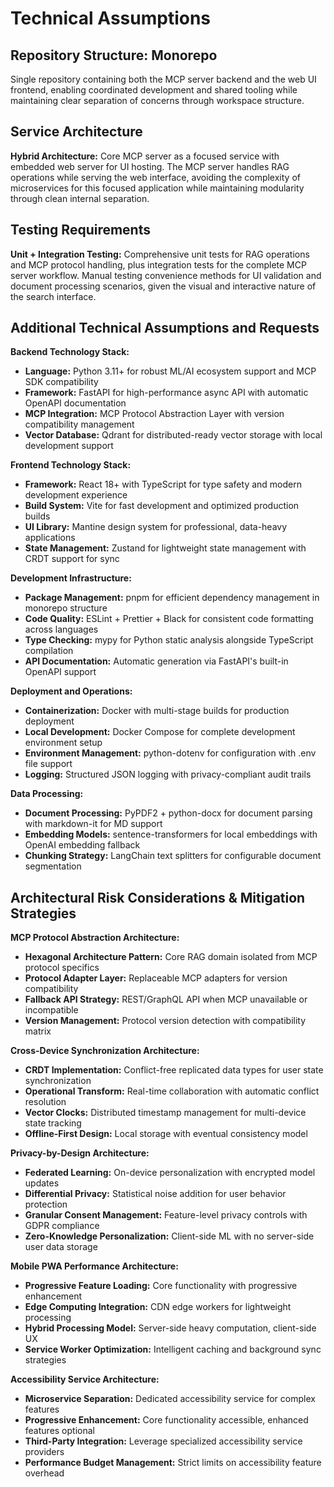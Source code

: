 # Technical Assumptions

## Repository Structure: Monorepo
Single repository containing both the MCP server backend and the web UI frontend, enabling coordinated development and shared tooling while maintaining clear separation of concerns through workspace structure.

## Service Architecture
**Hybrid Architecture:** Core MCP server as a focused service with embedded web server for UI hosting. The MCP server handles RAG operations while serving the web interface, avoiding the complexity of microservices for this focused application while maintaining modularity through clean internal separation.

## Testing Requirements
**Unit + Integration Testing:** Comprehensive unit tests for RAG operations and MCP protocol handling, plus integration tests for the complete MCP server workflow. Manual testing convenience methods for UI validation and document processing scenarios, given the visual and interactive nature of the search interface.

## Additional Technical Assumptions and Requests

**Backend Technology Stack:**
- **Language:** Python 3.11+ for robust ML/AI ecosystem support and MCP SDK compatibility
- **Framework:** FastAPI for high-performance async API with automatic OpenAPI documentation
- **MCP Integration:** MCP Protocol Abstraction Layer with version compatibility management
- **Vector Database:** Qdrant for distributed-ready vector storage with local development support

**Frontend Technology Stack:**
- **Framework:** React 18+ with TypeScript for type safety and modern development experience
- **Build System:** Vite for fast development and optimized production builds
- **UI Library:** Mantine design system for professional, data-heavy applications
- **State Management:** Zustand for lightweight state management with CRDT support for sync

**Development Infrastructure:**
- **Package Management:** pnpm for efficient dependency management in monorepo structure
- **Code Quality:** ESLint + Prettier + Black for consistent code formatting across languages
- **Type Checking:** mypy for Python static analysis alongside TypeScript compilation
- **API Documentation:** Automatic generation via FastAPI's built-in OpenAPI support

**Deployment and Operations:**
- **Containerization:** Docker with multi-stage builds for production deployment
- **Local Development:** Docker Compose for complete development environment setup
- **Environment Management:** python-dotenv for configuration with .env file support
- **Logging:** Structured JSON logging with privacy-compliant audit trails

**Data Processing:**
- **Document Processing:** PyPDF2 + python-docx for document parsing with markdown-it for MD support
- **Embedding Models:** sentence-transformers for local embeddings with OpenAI embedding fallback
- **Chunking Strategy:** LangChain text splitters for configurable document segmentation

## Architectural Risk Considerations & Mitigation Strategies

**MCP Protocol Abstraction Architecture:**
- **Hexagonal Architecture Pattern:** Core RAG domain isolated from MCP protocol specifics
- **Protocol Adapter Layer:** Replaceable MCP adapters for version compatibility
- **Fallback API Strategy:** REST/GraphQL API when MCP unavailable or incompatible
- **Version Management:** Protocol version detection with compatibility matrix

**Cross-Device Synchronization Architecture:**
- **CRDT Implementation:** Conflict-free replicated data types for user state synchronization
- **Operational Transform:** Real-time collaboration with automatic conflict resolution
- **Vector Clocks:** Distributed timestamp management for multi-device state tracking
- **Offline-First Design:** Local storage with eventual consistency model

**Privacy-by-Design Architecture:**
- **Federated Learning:** On-device personalization with encrypted model updates
- **Differential Privacy:** Statistical noise addition for user behavior protection
- **Granular Consent Management:** Feature-level privacy controls with GDPR compliance
- **Zero-Knowledge Personalization:** Client-side ML with no server-side user data storage

**Mobile PWA Performance Architecture:**
- **Progressive Feature Loading:** Core functionality with progressive enhancement
- **Edge Computing Integration:** CDN edge workers for lightweight processing
- **Hybrid Processing Model:** Server-side heavy computation, client-side UX
- **Service Worker Optimization:** Intelligent caching and background sync strategies

**Accessibility Service Architecture:**
- **Microservice Separation:** Dedicated accessibility service for complex features
- **Progressive Enhancement:** Core functionality accessible, enhanced features optional
- **Third-Party Integration:** Leverage specialized accessibility service providers
- **Performance Budget Management:** Strict limits on accessibility feature overhead
